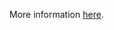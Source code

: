 More information [here](https://docs.paloaltonetworks.com/content/techdocs/en_US/prisma/prisma-cloud/prisma-cloud-code-security-policy-reference/aws-policies/aws-general-policies/ensure-aws-mwaa-environment-has-scheduler-logs-enabled.html).
